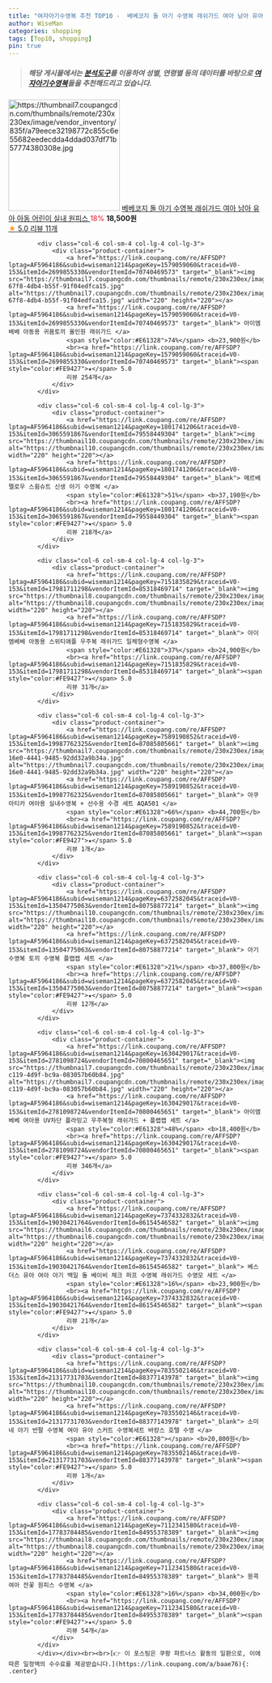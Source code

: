 ```yaml
---
title: "여자아기수영복 추천 TOP10 -  베베코지 돌 아기 수영복 래쉬가드 여아 남아 유아 아동 어린이 실내 원피스 "
author: WiseMan
categories: shopping
tags: [Top10, shopping]
pin: true
---
```


> ##### 해당 게시물에서는 [**분석도구**](https://itemscout.io/)를 이용하여 **성별**, **연령별** 등의 데이터를 바탕으로 [**여자아기수영복**](https://link.coupang.com/a/baae76)들을 추천해드리고 있습니다.
<div class="container"><div class="row">
            <div class="col-6 col-sm-4 col-lg-4 col-lg-3">
                <div class="product-container">
                    <a href="https://link.coupang.com/re/AFFSDP?lptag=AF5964186&subid=wiseman1214&pageKey=7594990742&traceid=V0-153&itemId=20077945576&vendorItemId=87439276165" target="_blank"><img src="https://thumbnail7.coupangcdn.com/thumbnails/remote/230x230ex/image/vendor_inventory/835f/a79eece32198772c855c6e55682eedecdda4ddad037df71b57774380308e.jpg" alt="https://thumbnail7.coupangcdn.com/thumbnails/remote/230x230ex/image/vendor_inventory/835f/a79eece32198772c855c6e55682eedecdda4ddad037df71b57774380308e.jpg" width="220" height="220"></a>
                    <a href="https://link.coupang.com/re/AFFSDP?lptag=AF5964186&subid=wiseman1214&pageKey=7594990742&traceid=V0-153&itemId=20077945576&vendorItemId=87439276165" target="_blank"> 베베코지 돌 아기 수영복 래쉬가드 여아 남아 유아 아동 어린이 실내 원피스 </a>
                    <span style="color:#E61328">18%</span> <b>18,500원</b>
                    <br><a href="https://link.coupang.com/re/AFFSDP?lptag=AF5964186&subid=wiseman1214&pageKey=7594990742&traceid=V0-153&itemId=20077945576&vendorItemId=87439276165" target="_blank"><span style="color:#FE9427">★</span> 5.0
                    리뷰 11개</a>
                </div>
            </div>
            
            <div class="col-6 col-sm-4 col-lg-4 col-lg-3">
                <div class="product-container">
                    <a href="https://link.coupang.com/re/AFFSDP?lptag=AF5964186&subid=wiseman1214&pageKey=1579059060&traceid=V0-153&itemId=2699855330&vendorItemId=70740469573" target="_blank"><img src="https://thumbnail7.coupangcdn.com/thumbnails/remote/230x230ex/image/retail/images/2020/05/22/16/6/8f62a049-67f8-4db4-b55f-91f04edfca15.jpg" alt="https://thumbnail7.coupangcdn.com/thumbnails/remote/230x230ex/image/retail/images/2020/05/22/16/6/8f62a049-67f8-4db4-b55f-91f04edfca15.jpg" width="220" height="220"></a>
                    <a href="https://link.coupang.com/re/AFFSDP?lptag=AF5964186&subid=wiseman1214&pageKey=1579059060&traceid=V0-153&itemId=2699855330&vendorItemId=70740469573" target="_blank"> 아이엠베베 아동용 귀욤토끼 올인원 래쉬가드 </a>
                    <span style="color:#E61328">74%</span> <b>23,900원</b>
                    <br><a href="https://link.coupang.com/re/AFFSDP?lptag=AF5964186&subid=wiseman1214&pageKey=1579059060&traceid=V0-153&itemId=2699855330&vendorItemId=70740469573" target="_blank"><span style="color:#FE9427">★</span> 5.0
                    리뷰 254개</a>
                </div>
            </div>
            
            <div class="col-6 col-sm-4 col-lg-4 col-lg-3">
                <div class="product-container">
                    <a href="https://link.coupang.com/re/AFFSDP?lptag=AF5964186&subid=wiseman1214&pageKey=1801741206&traceid=V0-153&itemId=3065591867&vendorItemId=79558449304" target="_blank"><img src="https://thumbnail10.coupangcdn.com/thumbnails/remote/230x230ex/image/rs_quotation_api/voaudew0/b045d1a700d0405394ea5c76776c84ca.jpg" alt="https://thumbnail10.coupangcdn.com/thumbnails/remote/230x230ex/image/rs_quotation_api/voaudew0/b045d1a700d0405394ea5c76776c84ca.jpg" width="220" height="220"></a>
                    <a href="https://link.coupang.com/re/AFFSDP?lptag=AF5964186&subid=wiseman1214&pageKey=1801741206&traceid=V0-153&itemId=3065591867&vendorItemId=79558449304" target="_blank"> 메르베 멜로우 스윔슈트 신생 아기 수영복 </a>
                    <span style="color:#E61328">51%</span> <b>37,190원</b>
                    <br><a href="https://link.coupang.com/re/AFFSDP?lptag=AF5964186&subid=wiseman1214&pageKey=1801741206&traceid=V0-153&itemId=3065591867&vendorItemId=79558449304" target="_blank"><span style="color:#FE9427">★</span> 5.0
                    리뷰 218개</a>
                </div>
            </div>
            
            <div class="col-6 col-sm-4 col-lg-4 col-lg-3">
                <div class="product-container">
                    <a href="https://link.coupang.com/re/AFFSDP?lptag=AF5964186&subid=wiseman1214&pageKey=7151835829&traceid=V0-153&itemId=17981711298&vendorItemId=85318469714" target="_blank"><img src="https://thumbnail8.coupangcdn.com/thumbnails/remote/230x230ex/image/vendor_inventory/f21b/c4e519774de9daad864d22626f7a01c04a06fea3b2ed3893c55b6a8b5af0.JPG" alt="https://thumbnail8.coupangcdn.com/thumbnails/remote/230x230ex/image/vendor_inventory/f21b/c4e519774de9daad864d22626f7a01c04a06fea3b2ed3893c55b6a8b5af0.JPG" width="220" height="220"></a>
                    <a href="https://link.coupang.com/re/AFFSDP?lptag=AF5964186&subid=wiseman1214&pageKey=7151835829&traceid=V0-153&itemId=17981711298&vendorItemId=85318469714" target="_blank"> 아이엠베베 아동용 스위티애플 우주복 래쉬가드 일체형수영복 </a>
                    <span style="color:#E61328">37%</span> <b>24,900원</b>
                    <br><a href="https://link.coupang.com/re/AFFSDP?lptag=AF5964186&subid=wiseman1214&pageKey=7151835829&traceid=V0-153&itemId=17981711298&vendorItemId=85318469714" target="_blank"><span style="color:#FE9427">★</span> 5.0
                    리뷰 31개</a>
                </div>
            </div>
            
            <div class="col-6 col-sm-4 col-lg-4 col-lg-3">
                <div class="product-container">
                    <a href="https://link.coupang.com/re/AFFSDP?lptag=AF5964186&subid=wiseman1214&pageKey=7589190852&traceid=V0-153&itemId=19987762325&vendorItemId=87085805661" target="_blank"><img src="https://thumbnail7.coupangcdn.com/thumbnails/remote/230x230ex/image/retail/images/2023/09/05/11/9/08b05ede-16e0-4441-9485-92dd32a9b34a.jpg" alt="https://thumbnail7.coupangcdn.com/thumbnails/remote/230x230ex/image/retail/images/2023/09/05/11/9/08b05ede-16e0-4441-9485-92dd32a9b34a.jpg" width="220" height="220"></a>
                    <a href="https://link.coupang.com/re/AFFSDP?lptag=AF5964186&subid=wiseman1214&pageKey=7589190852&traceid=V0-153&itemId=19987762325&vendorItemId=87085805661" target="_blank"> 아쿠아티카 여아용 실내수영복 + 선수용 수경 세트 AQA501 </a>
                    <span style="color:#E61328">66%</span> <b>44,700원</b>
                    <br><a href="https://link.coupang.com/re/AFFSDP?lptag=AF5964186&subid=wiseman1214&pageKey=7589190852&traceid=V0-153&itemId=19987762325&vendorItemId=87085805661" target="_blank"><span style="color:#FE9427">★</span> 5.0
                    리뷰 1개</a>
                </div>
            </div>
            
            <div class="col-6 col-sm-4 col-lg-4 col-lg-3">
                <div class="product-container">
                    <a href="https://link.coupang.com/re/AFFSDP?lptag=AF5964186&subid=wiseman1214&pageKey=6372582045&traceid=V0-153&itemId=13504775063&vendorItemId=80758877214" target="_blank"><img src="https://thumbnail10.coupangcdn.com/thumbnails/remote/230x230ex/image/vendor_inventory/b14c/e3dcd2128b1bd1e6f6f9991b71a4a7ea4f9664c3b9c8e9a4f29620fd31e9.jpg" alt="https://thumbnail10.coupangcdn.com/thumbnails/remote/230x230ex/image/vendor_inventory/b14c/e3dcd2128b1bd1e6f6f9991b71a4a7ea4f9664c3b9c8e9a4f29620fd31e9.jpg" width="220" height="220"></a>
                    <a href="https://link.coupang.com/re/AFFSDP?lptag=AF5964186&subid=wiseman1214&pageKey=6372582045&traceid=V0-153&itemId=13504775063&vendorItemId=80758877214" target="_blank"> 아기수영복 토끼 수영복 플랩캡 세트 </a>
                    <span style="color:#E61328">21%</span> <b>37,800원</b>
                    <br><a href="https://link.coupang.com/re/AFFSDP?lptag=AF5964186&subid=wiseman1214&pageKey=6372582045&traceid=V0-153&itemId=13504775063&vendorItemId=80758877214" target="_blank"><span style="color:#FE9427">★</span> 5.0
                    리뷰 12개</a>
                </div>
            </div>
            
            <div class="col-6 col-sm-4 col-lg-4 col-lg-3">
                <div class="product-container">
                    <a href="https://link.coupang.com/re/AFFSDP?lptag=AF5964186&subid=wiseman1214&pageKey=1630429017&traceid=V0-153&itemId=2781098724&vendorItemId=70800465651" target="_blank"><img src="https://thumbnail7.coupangcdn.com/thumbnails/remote/230x230ex/image/retail/images/2020/06/01/15/3/90ac51d7-c119-4d9f-bc9a-083057b60b84.jpg" alt="https://thumbnail7.coupangcdn.com/thumbnails/remote/230x230ex/image/retail/images/2020/06/01/15/3/90ac51d7-c119-4d9f-bc9a-083057b60b84.jpg" width="220" height="220"></a>
                    <a href="https://link.coupang.com/re/AFFSDP?lptag=AF5964186&subid=wiseman1214&pageKey=1630429017&traceid=V0-153&itemId=2781098724&vendorItemId=70800465651" target="_blank"> 아이엠베베 여아용 UV차단 플라밍고 우주복형 래쉬가드 + 플랩캡 세트 </a>
                    <span style="color:#E61328">48%</span> <b>18,400원</b>
                    <br><a href="https://link.coupang.com/re/AFFSDP?lptag=AF5964186&subid=wiseman1214&pageKey=1630429017&traceid=V0-153&itemId=2781098724&vendorItemId=70800465651" target="_blank"><span style="color:#FE9427">★</span> 5.0
                    리뷰 346개</a>
                </div>
            </div>
            
            <div class="col-6 col-sm-4 col-lg-4 col-lg-3">
                <div class="product-container">
                    <a href="https://link.coupang.com/re/AFFSDP?lptag=AF5964186&subid=wiseman1214&pageKey=7374332832&traceid=V0-153&itemId=19030421764&vendorItemId=86154546582" target="_blank"><img src="https://thumbnail6.coupangcdn.com/thumbnails/remote/230x230ex/image/vendor_inventory/5613/6d8333978b6d8f01f79c1bc62634c7577ea5180a4c668751af313a7303f1.jpg" alt="https://thumbnail6.coupangcdn.com/thumbnails/remote/230x230ex/image/vendor_inventory/5613/6d8333978b6d8f01f79c1bc62634c7577ea5180a4c668751af313a7303f1.jpg" width="220" height="220"></a>
                    <a href="https://link.coupang.com/re/AFFSDP?lptag=AF5964186&subid=wiseman1214&pageKey=7374332832&traceid=V0-153&itemId=19030421764&vendorItemId=86154546582" target="_blank"> 베스더스 유아 여아 아기 백일 돌 베이비 체크 퍼프 수영복 래쉬가드 수영모 세트 </a>
                    <span style="color:#E61328">16%</span> <b>23,900원</b>
                    <br><a href="https://link.coupang.com/re/AFFSDP?lptag=AF5964186&subid=wiseman1214&pageKey=7374332832&traceid=V0-153&itemId=19030421764&vendorItemId=86154546582" target="_blank"><span style="color:#FE9427">★</span> 5.0
                    리뷰 21개</a>
                </div>
            </div>
            
            <div class="col-6 col-sm-4 col-lg-4 col-lg-3">
                <div class="product-container">
                    <a href="https://link.coupang.com/re/AFFSDP?lptag=AF5964186&subid=wiseman1214&pageKey=7835502146&traceid=V0-153&itemId=21317731703&vendorItemId=88377143978" target="_blank"><img src="https://thumbnail10.coupangcdn.com/thumbnails/remote/230x230ex/image/vendor_inventory/abe7/5c04f2121601edce1b0ee871ec82d0c25ad27b8063ec23a16f28a44510d4.jpg" alt="https://thumbnail10.coupangcdn.com/thumbnails/remote/230x230ex/image/vendor_inventory/abe7/5c04f2121601edce1b0ee871ec82d0c25ad27b8063ec23a16f28a44510d4.jpg" width="220" height="220"></a>
                    <a href="https://link.coupang.com/re/AFFSDP?lptag=AF5964186&subid=wiseman1214&pageKey=7835502146&traceid=V0-153&itemId=21317731703&vendorItemId=88377143978" target="_blank"> 소미네 아기 반팔 수영복 여아 유아 스커트 수영복세트 바캉스 호텔 수영 </a>
                    <span style="color:#E61328"></span> <b>20,800원</b>
                    <br><a href="https://link.coupang.com/re/AFFSDP?lptag=AF5964186&subid=wiseman1214&pageKey=7835502146&traceid=V0-153&itemId=21317731703&vendorItemId=88377143978" target="_blank"><span style="color:#FE9427">★</span> 5.0
                    리뷰 1개</a>
                </div>
            </div>
            
            <div class="col-6 col-sm-4 col-lg-4 col-lg-3">
                <div class="product-container">
                    <a href="https://link.coupang.com/re/AFFSDP?lptag=AF5964186&subid=wiseman1214&pageKey=7112341580&traceid=V0-153&itemId=17783784485&vendorItemId=84955378389" target="_blank"><img src="https://thumbnail8.coupangcdn.com/thumbnails/remote/230x230ex/image/vendor_inventory/a861/dbc181fec99cdd6abf35a5c00d15e6aa9b6b3637a2f641874b145553508a.jpg" alt="https://thumbnail8.coupangcdn.com/thumbnails/remote/230x230ex/image/vendor_inventory/a861/dbc181fec99cdd6abf35a5c00d15e6aa9b6b3637a2f641874b145553508a.jpg" width="220" height="220"></a>
                    <a href="https://link.coupang.com/re/AFFSDP?lptag=AF5964186&subid=wiseman1214&pageKey=7112341580&traceid=V0-153&itemId=17783784485&vendorItemId=84955378389" target="_blank"> 몽콕 여아 잔꽃 원피스 수영복 </a>
                    <span style="color:#E61328">16%</span> <b>34,000원</b>
                    <br><a href="https://link.coupang.com/re/AFFSDP?lptag=AF5964186&subid=wiseman1214&pageKey=7112341580&traceid=V0-153&itemId=17783784485&vendorItemId=84955378389" target="_blank"><span style="color:#FE9427">★</span> 5.0
                    리뷰 54개</a>
                </div>
            </div>
            </div></div><br><br>[👉 이 포스팅은 쿠팡 파트너스 활동의 일환으로, 이에 따른 일정액의 수수료를 제공받습니다.](https://link.coupang.com/a/baae76){: .center}